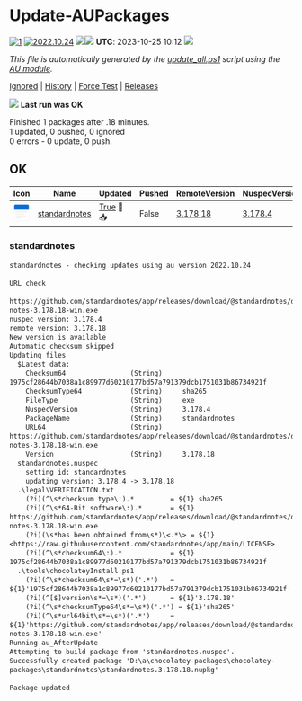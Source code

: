# Update-AUPackages
[![1](https://img.shields.io/badge/AU%20packages-1-red.svg)](#ok)
[![2022.10.24](https://img.shields.io/badge/AU-2022.10.24-blue.svg)](https://www.powershellgallery.com/packages/AU)
[![](http://transparent-favicon.info/favicon.ico)](#)[![](http://transparent-favicon.info/favicon.ico)](#)
**UTC**: 2023-10-25 10:12 [![](http://transparent-favicon.info/favicon.ico)](#) [](https://github.com/)

_This file is automatically generated by the [update_all.ps1](https://github.com/majkinetor/au-packages-template/blob/master/update_all.ps1) script using the [AU module](https://github.com/majkinetor/au)._

[Ignored](#ignored) | [History](#update-history) | [Force Test](https://gist.github.com/) | [Releases](https://github.com//tags)

<img src='https://cdn.jsdelivr.net/gh/majkinetor/au@master/AU/Plugins/Report/r_ok.png' width='24'> **Last run was OK**

Finished 1 packages after .18 minutes.  
1 updated, 0 pushed, 0 ignored  
0 errors - 0 update, 0 push.  


## OK


|Icon|Name|Updated|Pushed|RemoteVersion|NuspecVersion|
|---|---|---|---|---|---|
|<img src="https://raw.githubusercontent.com/standardnotes/app/main/packages/desktop/build/icon/Icon-512x512.png" width="32" height="32"/>|[standardnotes](https://chocolatey.org/packages/standardnotes/3.178.18)|[True](#standardnotes) &#x1F538; &#x1F4E5;|False|[3.178.18](https://standardnotes.com)|[3.178.4](https://github.com/USERNAME/REPOSITORY-NAME/tree/master/automatic/standardnotes)|


### standardnotes



```
standardnotes - checking updates using au version 2022.10.24

URL check
  https://github.com/standardnotes/app/releases/download/@standardnotes/desktop@3.178.18/standard-notes-3.178.18-win.exe
nuspec version: 3.178.4
remote version: 3.178.18
New version is available
Automatic checksum skipped
Updating files
  $Latest data:
    Checksum64                (String)     1975cf28644b7038a1c89977d60210177bd57a791379dcb1751031b86734921f
    ChecksumType64            (String)     sha265
    FileType                  (String)     exe
    NuspecVersion             (String)     3.178.4
    PackageName               (String)     standardnotes
    URL64                     (String)     https://github.com/standardnotes/app/releases/download/@standardnotes/desktop@3.178.18/standard-notes-3.178.18-win.exe
    Version                   (String)     3.178.18
  standardnotes.nuspec
    setting id: standardnotes
    updating version: 3.178.4 -> 3.178.18
  .\legal\VERIFICATION.txt
    (?i)(^\s*checksum type\:).*         = ${1} sha265
    (?i)(^\s*64-Bit software\:).*       = ${1} https://github.com/standardnotes/app/releases/download/@standardnotes/desktop@3.178.18/standard-notes-3.178.18-win.exe
    (?i)(\s*has been obtained from\s*)\<.*\> = ${1}<https://raw.githubusercontent.com/standardnotes/app/main/LICENSE>
    (?i)(^\s*checksum64\:).*            = ${1} 1975cf28644b7038a1c89977d60210177bd57a791379dcb1751031b86734921f
  .\tools\chocolateyInstall.ps1
    (?i)(^\s*checksum64\s*=\s*)('.*')   = ${1}'1975cf28644b7038a1c89977d60210177bd57a791379dcb1751031b86734921f'
    (?i)(^[$]version\s*=\s*)('.*')      = ${1}'3.178.18'
    (?i)(^\s*checksumType64\s*=\s*)('.*') = ${1}'sha265'
    (?i)(^\s*url64bit\s*=\s*)('.*')     = ${1}'https://github.com/standardnotes/app/releases/download/@standardnotes/desktop@3.178.18/standard-notes-3.178.18-win.exe'
Running au_AfterUpdate
Attempting to build package from 'standardnotes.nuspec'.
Successfully created package 'D:\a\chocolatey-packages\chocolatey-packages\standardnotes\standardnotes.3.178.18.nupkg'

Package updated
```

